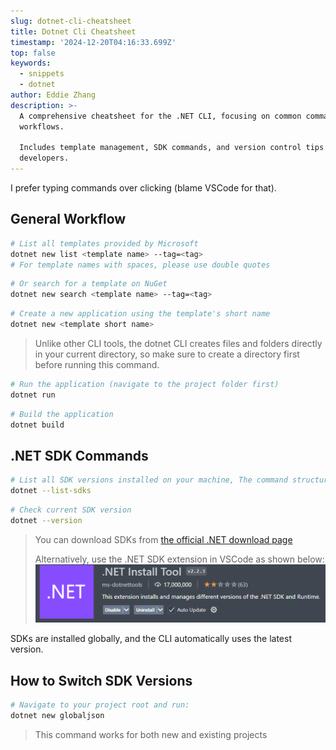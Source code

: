 ```yaml
---
slug: dotnet-cli-cheatsheet
title: Dotnet Cli Cheatsheet
timestamp: '2024-12-20T04:16:33.699Z'
top: false
keywords:
  - snippets
  - dotnet
author: Eddie Zhang
description: >-
  A comprehensive cheatsheet for the .NET CLI, focusing on common commands and
  workflows.

  Includes template management, SDK commands, and version control tips for .NET
  developers.
---
```


I prefer typing commands over clicking (blame VSCode for that).

## General Workflow

```bash
# List all templates provided by Microsoft
dotnet new list <template name> --tag=<tag>
# For template names with spaces, please use double quotes
```

```bash
# Or search for a template on NuGet
dotnet new search <template name> --tag=<tag>
```

```bash
# Create a new application using the template's short name
dotnet new <template short name>
```

> Unlike other CLI tools, the dotnet CLI creates files and folders directly in your current directory, so make sure to create a directory first before running this command.

```bash
# Run the application (navigate to the project folder first)
dotnet run
```

```bash
# Build the application
dotnet build
```

## .NET SDK Commands

```bash
# List all SDK versions installed on your machine, The command structure differs from the usual pattern
dotnet --list-sdks

```

```bash
# Check current SDK version
dotnet --version
```

> You can download SDKs from [the official .NET download page](https://dotnet.microsoft.com/en-us/download/dotnet/9.0)
>
> Alternatively, use the .NET SDK extension in VSCode as shown below:
> ![dotnet-install-tool](./dotnet-install-tool.png)

SDKs are installed globally, and the CLI automatically uses the latest version.

## How to Switch SDK Versions

```bash
# Navigate to your project root and run:
dotnet new globaljson
```

> This command works for both new and existing projects
